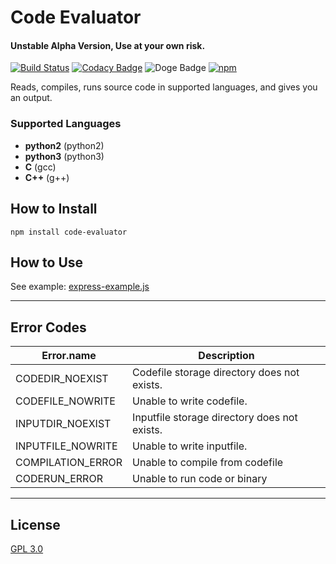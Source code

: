 # Code Evaluator

#### Unstable Alpha Version, Use at your own risk.
[![Build Status](https://travis-ci.com/asr1191/code-evaluator.svg?branch=master)](https://travis-ci.com/asr1191/code-evaluator) [![Codacy Badge](https://api.codacy.com/project/badge/Grade/bfb79aecc3cf4c0b943175ce360158b2)](https://www.codacy.com/app/asr1191/code-evaluator?utm_source=github.com&amp;utm_medium=referral&amp;utm_content=asr1191/code-evaluator&amp;utm_campaign=Badge_Grade) ![Doge Badge](https://img.shields.io/badge/wows-much-brightgreen.svg) [![npm](https://img.shields.io/npm/dt/code-evaluator.svg)](https://www.npmjs.com/package/code-evaluator)

Reads, compiles, runs source code in supported languages, and gives you an output.

### Supported Languages

-   **python2** (python2)
-   **python3** (python3)
-   **C** (gcc)
-   **C++** (g++)

## How to Install

`npm install code-evaluator`

## How to Use

See example: [express-example.js](./examples/express-example.js "Example code to use code-evaluator in an Express application")

* * *

## Error Codes

| Error.name        | Description                                  |
| ----------------- | -------------------------------------------- |
| CODEDIR_NOEXIST   | Codefile storage directory does not exists.  |
| CODEFILE_NOWRITE  | Unable to write codefile.                    |
| INPUTDIR_NOEXIST  | Inputfile storage directory does not exists. |
| INPUTFILE_NOWRITE | Unable to write inputfile.                   |
| COMPILATION_ERROR | Unable to compile from codefile              |
| CODERUN_ERROR     | Unable to run code or binary                 |

* * *

## License

[GPL 3.0](./LICENSE)
